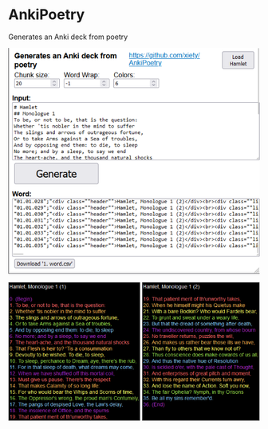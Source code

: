 # AnkiPoetry

Generates an Anki deck from poetry

![Screenshot](docs/Screenshot_01.png?raw=true)

![Screenshot](docs/Screenshot_02.png?raw=true)
